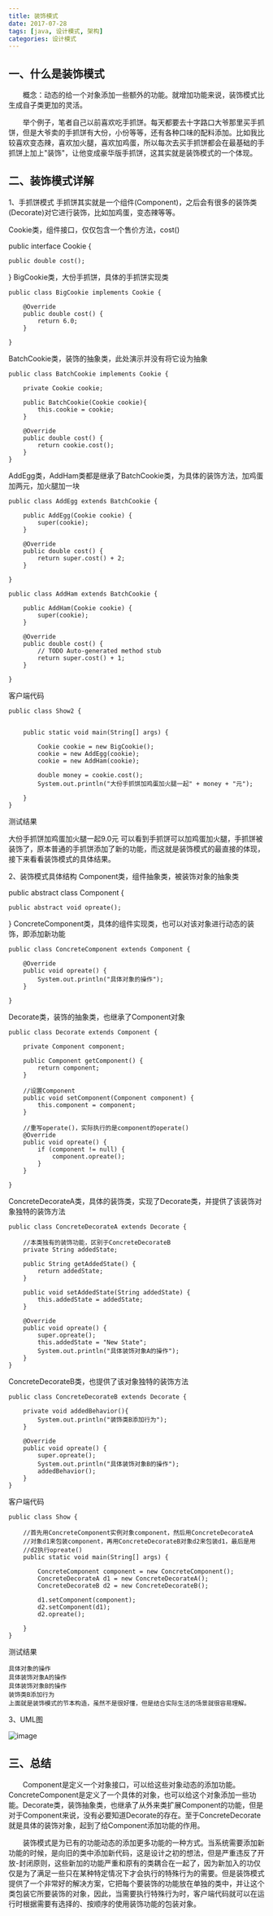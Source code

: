 ```yaml
---
title: 装饰模式
date: 2017-07-28
tags: [java, 设计模式, 架构]
categories: 设计模式
---
```

## 一、什么是装饰模式
　　概念：动态的给一个对象添加一些额外的功能。就增加功能来说，装饰模式比生成自子类更加的灵活。

　　举个例子，笔者自己以前喜欢吃手抓饼。每天都要去十字路口大爷那里买手抓饼，但是大爷卖的手抓饼有大份，小份等等，还有各种口味的配料添加。比如我比较喜欢变态辣，喜欢加火腿，喜欢加鸡蛋，所以每次去买手抓饼都会在最基础的手抓饼上加上"装饰"，让他变成豪华版手抓饼，这其实就是装饰模式的一个体现。

## 二、装饰模式详解
1、手抓饼模式
手抓饼其实就是一个组件(Component)，之后会有很多的装饰类(Decorate)对它进行装饰，比如加鸡蛋，变态辣等等。

Cookie类，组件接口，仅仅包含一个售价方法，cost()

public interface Cookie {

    public double cost();
    
}
BigCookie类，大份手抓饼，具体的手抓饼实现类

```
public class BigCookie implements Cookie {

    @Override
    public double cost() {
        return 6.0;
    }

}
```
BatchCookie类，装饰的抽象类，此处演示并没有将它设为抽象

```
public class BatchCookie implements Cookie {

    private Cookie cookie;
    
    public BatchCookie(Cookie cookie){
        this.cookie = cookie;
    }
    
    @Override
    public double cost() {
        return cookie.cost();
    }
}
```
AddEgg类，AddHam类都是继承了BatchCookie类，为具体的装饰方法，加鸡蛋加两元，加火腿加一块

```
public class AddEgg extends BatchCookie {

    public AddEgg(Cookie cookie) {
        super(cookie);
    }

    @Override
    public double cost() {
        return super.cost() + 2;
    }

}
```
```
public class AddHam extends BatchCookie {

    public AddHam(Cookie cookie) {
        super(cookie);
    }

    @Override
    public double cost() {
        // TODO Auto-generated method stub
        return super.cost() + 1;
    }

}
```
 客户端代码

```
public class Show2 {


    public static void main(String[] args) {
        
        Cookie cookie = new BigCookie();
        cookie = new AddEgg(cookie);
        cookie = new AddHam(cookie);
        
        double money = cookie.cost();
        System.out.println("大份手抓饼加鸡蛋加火腿一起" + money + "元");
        
    }
}
```
测试结果

大份手抓饼加鸡蛋加火腿一起9.0元
可以看到手抓饼可以加鸡蛋加火腿，手抓饼被装饰了，原本普通的手抓饼添加了新的功能，而这就是装饰模式的最直接的体现，接下来看看装饰模式的具体结果。

2、装饰模式具体结构
Component类，组件抽象类，被装饰对象的抽象类

public abstract class Component {

    public abstract void opreate();
    
}
ConcreteComponent类，具体的组件实现类，也可以对该对象进行动态的装饰，即添加新功能

```
public class ConcreteComponent extends Component {

    @Override
    public void opreate() {
        System.out.println("具体对象的操作");
    }

}
```
Decorate类，装饰的抽象类，也继承了Component对象

```
public class Decorate extends Component {
    
    private Component component;

    public Component getComponent() {
        return component;
    }

    //设置Component
    public void setComponent(Component component) {
        this.component = component;
    }

    //重写operate()，实际执行的是component的operate()
    @Override
    public void opreate() {
        if (component != null) {
            component.opreate();
        }
    }

}
```
ConcreteDecorateA类，具体的装饰类，实现了Decorate类，并提供了该装饰对象独特的装饰方法

```
public class ConcreteDecorateA extends Decorate {

    //本类独有的装饰功能，区别于ConcreteDecorateB
    private String addedState;

    public String getAddedState() {
        return addedState;
    }

    public void setAddedState(String addedState) {
        this.addedState = addedState;
    }

    @Override
    public void opreate() {
        super.opreate();
        this.addedState = "New State";
        System.out.println("具体装饰对象A的操作");
    }
}
```
ConcreteDecorateB类，也提供了该对象独特的装饰方法

```
public class ConcreteDecorateB extends Decorate {

    private void addedBehavior(){
        System.out.println("装饰类B添加行为");
    }
    
    @Override
    public void opreate() {
        super.opreate();
        System.out.println("具体装饰对象B的操作");
        addedBehavior();
    }
}
```
客户端代码

```
public class Show {

    //首先用ConcreteComponent实例对象component，然后用ConcreteDecorateA
    //对象d1来包装component，再用ConcreteDecorateB对象d2来包装d1，最后是用
    //d2执行opreate()
    public static void main(String[] args) {
        
        ConcreteComponent component = new ConcreteComponent();
        ConcreteDecorateA d1 = new ConcreteDecorateA();
        ConcreteDecorateB d2 = new ConcreteDecorateB();
        
        d1.setComponent(component);
        d2.setComponent(d1);
        d2.opreate();
        
    }
}
```
测试结果
```
具体对象的操作
具体装饰对象A的操作
具体装饰对象B的操作
装饰类B添加行为
上面就是装饰模式的节本构造，虽然不是很好懂，但是结合实际生活的场景就很容易理解。
```

3、UML图

![image](http://otqvaruzt.bkt.clouddn.com/%E8%A3%85%E9%A5%B0%E5%99%A8%E6%A8%A1%E5%BC%8F.png)

## 三、总结
　　Component是定义一个对象接口，可以给这些对象动态的添加功能。ConcreteComponent是定义了一个具体的对象，也可以给这个对象添加一些功能。Decorate类，装饰抽象类，也继承了从外来类扩展Component的功能，但是对于Component来说，没有必要知道Decorate的存在。至于ConcreteDecorate就是具体的装饰对象，起到了给Component添加功能的作用。

　　装饰模式是为已有的功能动态的添加更多功能的一种方式。当系统需要添加新功能的时候，是向旧的类中添加新代码，这是设计之初的想法，但是严重违反了开放-封闭原则，这些新加的功能严重和原有的类耦合在一起了，因为新加入的功仅仅是为了满足一些只在某种特定情况下才会执行的特殊行为的需要。但是装饰模式提供了一个非常好的解决方案，它把每个要装饰的功能放在单独的类中，并让这个类包装它所要装饰的对象，因此，当需要执行特殊行为时，客户端代码就可以在运行时根据需要有选择的、按顺序的使用装饰功能的包装对象。
